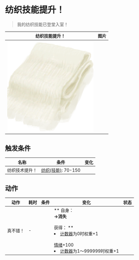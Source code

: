 # 纺织技能提升！  
> 我的纺织技能已登堂入室！  
  
  纺织技能提升！  |   图片   
 ----  |  ----:   
   |  <img decoding="async" src="Sprite/ClothVeryLarge.png" href="a.md" style="max-width:300px;max-height:300px;">   
  
## 触发条件  
名称  |  条件  |  变化  
----  |  ----  |  ----  
纺织技术提升！  |  [纺织(技能)](Skill_Tailoring.md): 70-150  |    
## 动作  
动作  |  耗时  |  条件  |  变化  |  状态  
----  |  ----  |  ----  |  ----  |  ----  
真不错！<br>  |  -  |    |  ** 自身：**<br>→消失<br><br>** 获得： **<br><li>[计数器](TickCounter.md)为0时权重+1</li><br>[情绪](Morale.md)+100<br><li>[计数器](TickCounter.md)为1～999999时权重+1</li>  |    


<script>document.title="纺织技能提升！ - 卡牌生存百科 Card Survival Wiki";</script>